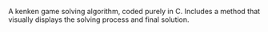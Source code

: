 A kenken game solving algorithm, coded purely in C. Includes a method that visually displays the solving process and final solution.
